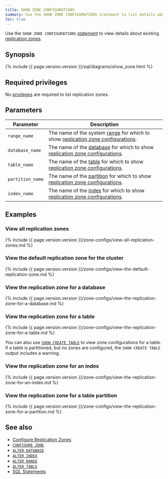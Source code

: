 ```yaml
---
title: SHOW ZONE CONFIGURATIONS
summary: Use the SHOW ZONE CONFIGURATIONS statement to list details about existing replication zones.
toc: true
---
```


Use the `SHOW ZONE CONFIGURATIONS` [statement](sql-statements.html) to view details about existing [replication zones](configure-replication-zones.html).

## Synopsis

<div>
{% include {{ page.version.version }}/sql/diagrams/show_zone.html %}
</div>

## Required privileges

No [privileges](authorization.html#assign-privileges) are required to list replication zones.

## Parameters

Parameter | Description
----------|------------
`range_name` | The name of the system [range](architecture/overview.html#glossary) for which to show [replication zone configurations](configure-replication-zones.html).
`database_name` | The name of the [database](create-database.html) for which to show [replication zone configurations](configure-replication-zones.html).
`table_name` | The name of the [table](create-table.html) for which to show [replication zone configurations](configure-replication-zones.html).
`partition_name` | The name of the [partition](partitioning.html) for which to show [replication zone configurations](configure-replication-zones.html).
`index_name` | The name of the [index](indexes.html) for which to show [replication zone configurations](configure-replication-zones.html).

## Examples

### View all replication zones

{% include {{ page.version.version }}/zone-configs/view-all-replication-zones.md %}

### View the default replication zone for the cluster

{% include {{ page.version.version }}/zone-configs/view-the-default-replication-zone.md %}

### View the replication zone for a database

{% include {{ page.version.version }}/zone-configs/view-the-replication-zone-for-a-database.md %}

### View the replication zone for a table

{% include {{ page.version.version }}/zone-configs/view-the-replication-zone-for-a-table.md %}

You can also use [`SHOW CREATE TABLE`](show-create.html) to view zone configurations for a table. If a table is partitioned, but no zones are configured, the `SHOW CREATE TABLE` output includes a warning.

### View the replication zone for an index

{% include {{ page.version.version }}/zone-configs/view-the-replication-zone-for-an-index.md %}

### View the replication zone for a table partition

{% include {{ page.version.version }}/zone-configs/view-the-replication-zone-for-a-partition.md %}

## See also

- [Configure Replication Zones](configure-replication-zones.html)
- [`CONFIGURE ZONE`](configure-zone.html)
- [`ALTER DATABASE`](alter-database.html)
- [`ALTER INDEX`](alter-index.html)
- [`ALTER RANGE`](alter-range.html)
- [`ALTER TABLE`](alter-table.html)
- [SQL Statements](sql-statements.html)
